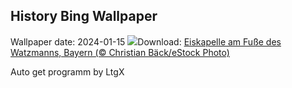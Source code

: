 ## History Bing Wallpaper
Wallpaper date: 2024-01-15
![](https://www.bing.com/th?id=OHR.IceChapel_DE-DE7506991008_UHD.jpg&w=1000)Download: [Eiskapelle am Fuße des Watzmanns, Bayern (© Christian Bäck/eStock Photo)](https://www.bing.com/th?id=OHR.IceChapel_DE-DE7506991008_UHD.jpg)

Auto get programm by LtgX
